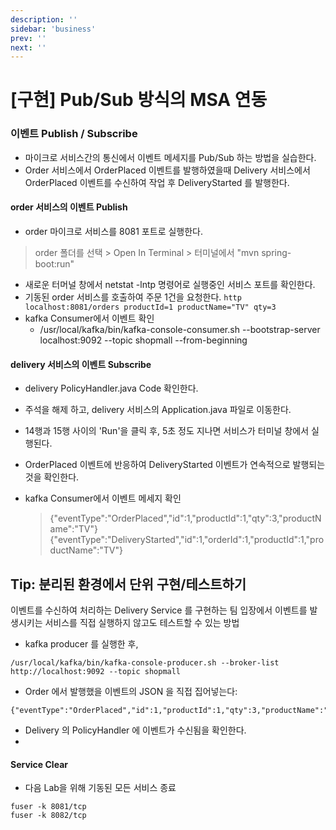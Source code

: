 ```yaml
---
description: ''
sidebar: 'business'
prev: ''
next: ''
---
```


# [구현] Pub/Sub 방식의 MSA 연동

### 이벤트 Publish / Subscribe
- 마이크로 서비스간의 통신에서 이벤트 메세지를 Pub/Sub 하는 방법을 실습한다.  
- Order 서비스에서 OrderPlaced 이벤트를 발행하였을때 Delivery 서비스에서 OrderPlaced 이벤트를 수신하여 작업 후 DeliveryStarted 를 발행한다.  

#### order 서비스의 이벤트 Publish

- order 마이크로 서비스를 8081 포트로 실행한다.
> order 폴더를 선택 > Open In Terminal > 터미널에서 "mvn spring-boot:run"

- 새로운 터머널 창에서 netstat -lntp 명령어로 실행중인 서비스 포트를 확인한다.
- 기동된 order 서비스를 호출하여 주문 1건을 요청한다.
    ```http localhost:8081/orders productId=1 productName="TV" qty=3```
- kafka Consumer에서 이벤트 확인
    - /usr/local/kafka/bin/kafka-console-consumer.sh --bootstrap-server localhost:9092 --topic shopmall --from-beginning


#### delivery 서비스의 이벤트 Subscribe
- delivery PolicyHandler.java Code 확인한다.
- 주석을 해제 하고, delivery 서비스의 Application.java 파일로 이동한다.
- 14행과 15행 사이의 'Run'을 클릭 후, 5초 정도 지나면 서비스가 터미널 창에서 실행된다.  
- OrderPlaced 이벤트에 반응하여 DeliveryStarted 이벤트가 연속적으로 발행되는 것을 확인한다.

- kafka Consumer에서 이벤트 메세지 확인
    > {"eventType":"OrderPlaced","id":1,"productId":1,"qty":3,"productName":"TV"}
    > {"eventType":"DeliveryStarted","id":1,"orderId":1,"productId":1,"productName":"TV"}


## Tip: 분리된 환경에서 단위 구현/테스트하기
이벤트를 수신하여 처리하는 Delivery Service 를 구현하는 팀 입장에서 이벤트를 발생시키는 서비스를 직접 실행하지 않고도 테스트할 수 있는 방법
- kafka producer 를 실행한 후,
```
/usr/local/kafka/bin/kafka-console-producer.sh --broker-list http://localhost:9092 --topic shopmall

```
- Order 에서 발행했을 이벤트의 JSON 을 직접 집어넣는다:
```
{"eventType":"OrderPlaced","id":1,"productId":1,"qty":3,"productName":"TV"}
```
- Delivery 의 PolicyHandler 에 이벤트가 수신됨을 확인한다.
- 

#### Service Clear
- 다음 Lab을 위해 기동된 모든 서비스 종료

```
fuser -k 8081/tcp
fuser -k 8082/tcp
```